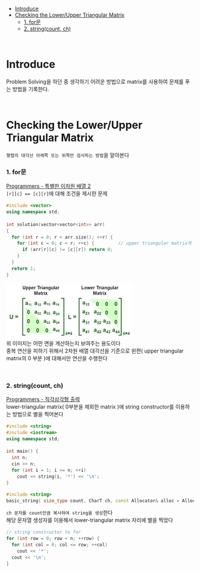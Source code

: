 - [Introduce](#introduce)
- [Checking the Lower/Upper Triangular Matrix](#checking-the-lowerupper-triangular-matrix)
    - [1. for문](#1-for문)
    - [2. string(count, ch)](#2-stringcount-ch)

<br>

# Introduce
Problem Solving을 하던 중 생각하기 어려운 방법으로 matrix를 사용하여 문제를 푸는 방법을 기록한다.<br>

<br>

# Checking the Lower/Upper Triangular Matrix
`행렬의 대각선 아래쪽 또는 위쪽만 검사하는 방법`을 알아본다<br>

### 1. for문
[ Programmers - 특별한 이차원 배열 2 ](https://school.programmers.co.kr/learn/courses/30/lessons/181831)<br>
`[r][c] == [c][r]`에 대해 조건을 제시한 문제<br>
```cpp
#include <vector>
using namespace std;

int solution(vector<vector<int>> arr)
{
  for (int r = 0; r < arr.size(); ++r) {
    for (int c = 0; c < r; ++c) {         // upper triangular matrix의 0 부분을 검사
      if (arr[r][c] != [c][r]) return 0;
    }
  }
  return 1;
}
```
![alt text](Images/triangular_matrix.png)<br>
위 이미지는 어떤 면을 계산하는지 보여주는 용도이다<br>
중복 연산을 피하기 위해서 2차원 배열 대각선을 기준으로 왼편( upper triangular matrix의 0 부분 )에 대해서만 연산을 수행한다<br>

<br>

### 2. string(count, ch)
[ Programmers - 직각삼각형 출력 ](https://school.programmers.co.kr/learn/courses/30/lessons/120823)<br>
lower-triangular matrix( 0부분을 제외한 matrix )에 string constructor를 이용하는 방법으로 별을 찍어본다<br>
```cpp
#include <string>
#include <iostream>
using namespace std;

int main() {
  int n;
  cin >> n;
  for (int i = 1; i <= n; ++i)
    cout << string(i, '*') << '\n';
}
```

```cpp
#include <string>
basic_string( size_type count, CharT ch, const Allocator& alloc = Allocator());
```
`ch 문자를 count만큼 복사하여 string을 생성`한다<br>
해당 문자열 생성자를 이용해서 lower-triangular matrix 자리에 별을 찍었다<br>
```cpp
// string constructor to for
for (int row = 0; row < n; ++row) {
  for (int col = 0; col <= row; ++col)
    cout << '*';
  cout << '\n';
}
```